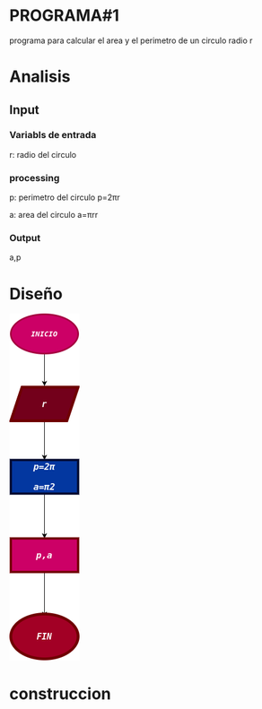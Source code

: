# PROGRAMA#1
programa para calcular el area y el perimetro de un circulo radio r

# Analisis


## Input
### Variabls de entrada
r: radio del circulo
### processing
p: perimetro del circulo
p=2πr

a: area del circulo
a=πrr

### Output
a,p
# Diseño

![Diagrama de flujo](diagrama.png "Diagrama de flujo")
# construccion
